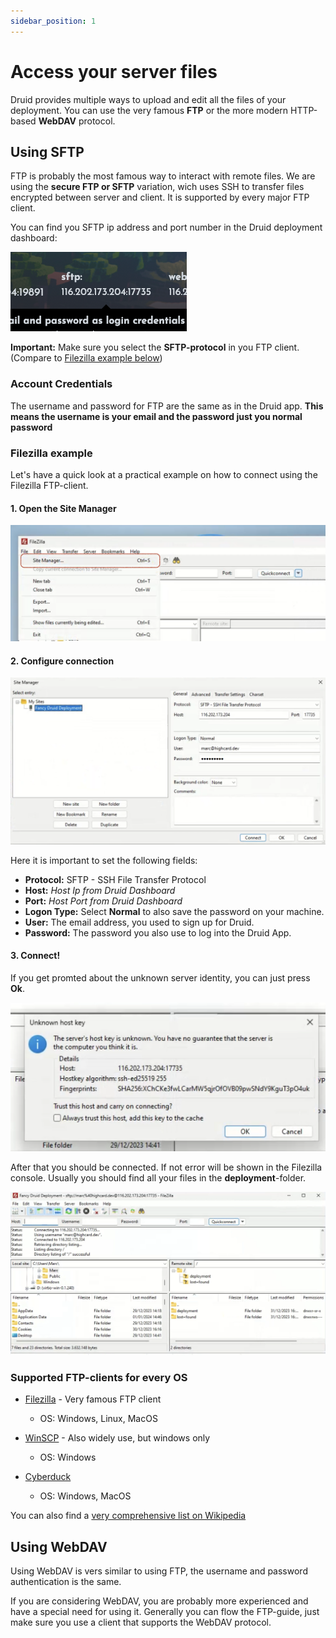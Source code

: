```yaml
---
sidebar_position: 1
---
```


# Access your server files

Druid provides multiple ways to upload and edit all the files of your deployment.
You can use the very famous **FTP** or the more modern HTTP-based **WebDAV** protocol.

## Using SFTP

FTP is probably the most famous way to interact with remote files.
We are using the **secure FTP or SFTP** variation, wich uses SSH to transfer files encrypted between server and client.
It is supported by every major FTP client.

You can find you SFTP ip address and port number in the Druid deployment dashboard:

![SFTP ip in Druid Dashboard](img/sftp-ip.png)

**Important:** Make sure you select the **SFTP-protocol** in you FTP client. (Compare to [Filezilla example below](#filezilla-example))

### Account Credentials

The username and password for FTP are the same as in the Druid app.
**This means the username is your email and the password just you normal password**

### Filezilla example

Let's have a quick look at a practical example on how to connect using the Filezilla FTP-client.

#### 1. Open the Site Manager

![Select Site Manager](img/filezilla/1-site-manager.png)

#### 2. Configure connection

![Select Site Manager](img/filezilla/2-site-manager-config.png)

Here it is important to set the following fields:

- **Protocol:** SFTP - SSH File Transfer Protocol
- **Host:** _Host Ip from Druid Dashboard_
- **Port:** _Host Port from Druid Dashboard_
- **Logon Type:** Select **Normal** to also save the password on your machine.
- **User:** The email address, you used to sign up for Druid.
- **Password:** The password you also use to log into the Druid App.

#### 3. Connect!

If you get promted about the unknown server identity, you can just press **Ok**.

![Select Site Manager](img/filezilla/4-cert.png)

After that you should be connected. If not error will be shown in the Filezilla console.
Usually you should find all your files in the **deployment**-folder.

![Select Site Manager](img/filezilla/5-connected.png)

### Supported FTP-clients for every OS

- [Filezilla](https://filezilla-project.org/download.php?type=client) - Very famous FTP client

  - OS: Windows, Linux, MacOS

- [WinSCP](https://winscp.net/eng/downloads.php) - Also widely use, but windows only

  - OS: Windows

- [Cyberduck](https://cyberduck.io/download/)

  - OS: Windows, MacOS

You can also find a [very comprehensive list on Wikipedia](https://en.wikipedia.org/wiki/Comparison_of_FTP_client_software#Operating_system_support)

## Using WebDAV

Using WebDAV is vers similar to using FTP, the username and password authentication is the same.

If you are considering WebDAV, you are probably more experienced and have a special need for using it.
Generally you can flow the FTP-guide, just make sure you use a client that supports the WebDAV protocol.
